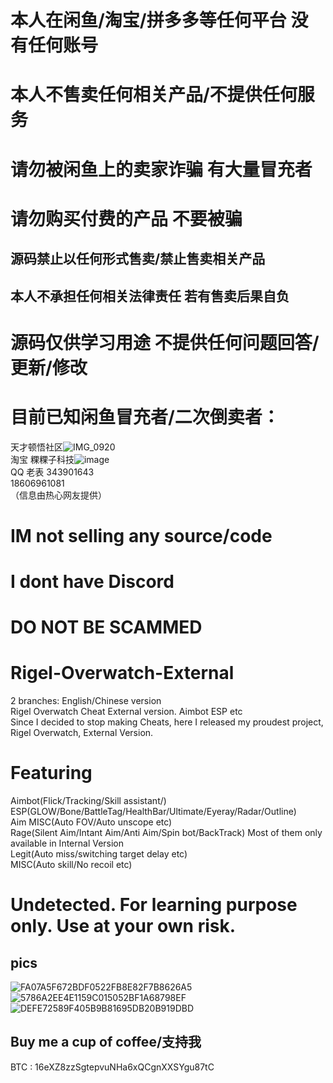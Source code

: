 # 本人在闲鱼/淘宝/拼多多等任何平台 没有任何账号
# 本人不售卖任何相关产品/不提供任何服务
# 请勿被闲鱼上的卖家诈骗 有大量冒充者
# 请勿购买付费的产品 不要被骗
## 源码禁止以任何形式售卖/禁止售卖相关产品
## 本人不承担任何相关法律责任 若有售卖后果自负
# 源码仅供学习用途 不提供任何问题回答/更新/修改
# 目前已知闲鱼冒充者/二次倒卖者：
天才顿悟社区![IMG_0920](https://github.com/Lynnette177/Rigel-Overwatch-External/assets/68948483/bac7369c-4b65-4b40-881e-4df384985adb)  
淘宝 粿粿子科技![image](https://github.com/Lynnette177/Rigel-Overwatch-External/assets/68948483/a10e6aa9-8cae-487e-8c9d-6ec78182733a)  
QQ 老表 343901643  
18606961081  
（信息由热心网友提供）

# IM not selling any source/code
# I dont have Discord
# DO NOT BE SCAMMED


# Rigel-Overwatch-External
2 branches: English/Chinese version  
Rigel Overwatch Cheat External version. Aimbot ESP etc  
Since I decided to stop making Cheats, here I released my proudest project, Rigel Overwatch, External Version.

# Featuring
Aimbot(Flick/Tracking/Skill assistant/)  
ESP(GLOW/Bone/BattleTag/HealthBar/Ultimate/Eyeray/Radar/Outline)  
Aim MISC(Auto FOV/Auto unscope etc)  
Rage(Silent Aim/Intant Aim/Anti Aim/Spin bot/BackTrack) Most of them only available in Internal Version  
Legit(Auto miss/switching target delay etc)  
MISC(Auto skill/No recoil etc)
# Undetected. For learning purpose only. Use at your own risk.
## pics
![FA07A5F672BDF0522FB8E82F7B8626A5](https://github.com/Lynnette177/Rigel-Overwatch-External/assets/68948483/f24c521c-6816-4953-bdc0-4522dbb69346)
![5786A2EE4E1159C015052BF1A68798EF](https://github.com/Lynnette177/Rigel-Overwatch-External/assets/68948483/c33db943-0e63-400f-95ae-3ae2395bfad8)
![DEFE72589F405B9B81695DB20B919DBD](https://github.com/Lynnette177/Rigel-Overwatch-External/assets/68948483/ad2d49ea-b7a8-4185-bd3f-4e980837ffc7)

## Buy me a cup of coffee/支持我
BTC : 16eXZ8zzSgtepvuNHa6xQCgnXXSYgu87tC
